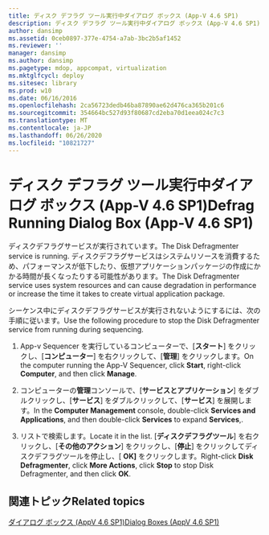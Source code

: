 ```yaml
---
title: ディスク デフラグ ツール実行中ダイアログ ボックス (App-V 4.6 SP1)
description: ディスク デフラグ ツール実行中ダイアログ ボックス (App-V 4.6 SP1)
author: dansimp
ms.assetid: 0ceb0897-377e-4754-a7ab-3bc2b5af1452
ms.reviewer: ''
manager: dansimp
ms.author: dansimp
ms.pagetype: mdop, appcompat, virtualization
ms.mktglfcycl: deploy
ms.sitesec: library
ms.prod: w10
ms.date: 06/16/2016
ms.openlocfilehash: 2ca56723dedb46ba87890ae62d476ca365b201c6
ms.sourcegitcommit: 354664bc527d93f80687cd2eba70d1eea024c7c3
ms.translationtype: MT
ms.contentlocale: ja-JP
ms.lasthandoff: 06/26/2020
ms.locfileid: "10821727"
---
```

# <span data-ttu-id="ab554-103">ディスク デフラグ ツール実行中ダイアログ ボックス (App-V 4.6 SP1)</span><span class="sxs-lookup"><span data-stu-id="ab554-103">Defrag Running Dialog Box (App-V 4.6 SP1)</span></span>


<span data-ttu-id="ab554-104">ディスクデフラグサービスが実行されています。</span><span class="sxs-lookup"><span data-stu-id="ab554-104">The Disk Defragmenter service is running.</span></span> <span data-ttu-id="ab554-105">ディスクデフラグサービスはシステムリソースを消費するため、パフォーマンスが低下したり、仮想アプリケーションパッケージの作成にかかる時間が長くなったりする可能性があります。</span><span class="sxs-lookup"><span data-stu-id="ab554-105">The Disk Defragmenter service uses system resources and can cause degradation in performance or increase the time it takes to create virtual application package.</span></span>

<span data-ttu-id="ab554-106">シーケンス中にディスクデフラグサービスが実行されないようにするには、次の手順に従います。</span><span class="sxs-lookup"><span data-stu-id="ab554-106">Use the following procedure to stop the Disk Defragmenter service from running during sequencing.</span></span>

1.  <span data-ttu-id="ab554-107">App-v Sequencer を実行しているコンピューターで、[**スタート**] をクリックし、[**コンピューター**] を右クリックして、[**管理**] をクリックします。</span><span class="sxs-lookup"><span data-stu-id="ab554-107">On the computer running the App-V Sequencer, click **Start**, right-click **Computer**, and then click **Manage**.</span></span>

2.  <span data-ttu-id="ab554-108">コンピューターの**管理**コンソールで、[**サービスとアプリケーション**] をダブルクリックし、[**サービス**] をダブルクリックして、[**サービス**] を展開します。</span><span class="sxs-lookup"><span data-stu-id="ab554-108">In the **Computer Management** console, double-click **Services and Applications**, and then double-click **Services** to expand **Services**,.</span></span>

3.  <span data-ttu-id="ab554-109">リストで検索します。</span><span class="sxs-lookup"><span data-stu-id="ab554-109">Locate it in the list.</span></span> <span data-ttu-id="ab554-110">[**ディスクデフラグツール**] を右クリックし、[**その他のアクション**] をクリックし、[**停止**] をクリックしてディスクデフラグツールを停止し、[ **OK]** をクリックします。</span><span class="sxs-lookup"><span data-stu-id="ab554-110">Right-click **Disk Defragmenter**, click **More Actions**, click **Stop** to stop Disk Defragmenter, and then click **OK**.</span></span>

## <span data-ttu-id="ab554-111">関連トピック</span><span class="sxs-lookup"><span data-stu-id="ab554-111">Related topics</span></span>


[<span data-ttu-id="ab554-112">ダイアログ ボックス (AppV 4.6 SP1)</span><span class="sxs-lookup"><span data-stu-id="ab554-112">Dialog Boxes (AppV 4.6 SP1)</span></span>](dialog-boxes--appv-46-sp1-.md)

 

 






